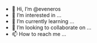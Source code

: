 - 👋 Hi, I’m @eveneros
- 👀 I’m interested in ...
- 🌱 I’m currently learning ...
- 💞️ I’m looking to collaborate on ...
- 📫 How to reach me ...

<!---
eveneros/eveneros is a ✨ special ✨ repository because its `README.md` (this file) appears on your GitHub profile.
You can click the Preview link to take a look at your changes.
--->
